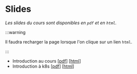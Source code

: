 # Slides

_Les slides du cours sont disponibles en `pdf` et en `html`._

:::warning

Il faudra recharger la page lorsque l'on clique sur un lien `html`. 

:::


- Introduction au cours [[pdf](slides/clo1-intro.pdf)] [[html](slides/clo1-intro.html)]
- Introduction à k8s [[pdf](slides/introduction.pdf)] [[html](slides/introduction.html)]

